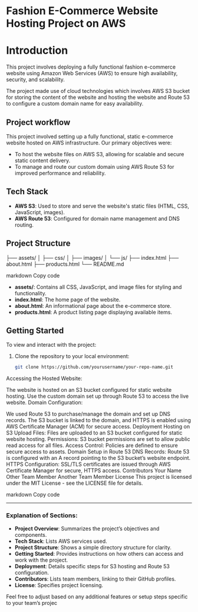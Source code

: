 # Fashion E-Commerce Website Hosting Project on AWS

# Introduction

This project involves deploying a fully functional fashion e-commerce website using Amazon Web Services (AWS) to ensure high availability, security, and scalability.

The project made use of cloud technologies which involves AWS S3 bucket for storing the content of the website and hosting the website and Route 53 to configure a custom domain name for easy availability.

## Project workflow

This project involved setting up a fully functional, static e-commerce website hosted on AWS infrastructure. Our primary objectives were:
- To host the website files on AWS S3, allowing for scalable and secure static content delivery.
- To manage and route our custom domain using AWS Route 53 for improved performance and reliability.

## Tech Stack

- **AWS S3**: Used to store and serve the website's static files (HTML, CSS, JavaScript, images).
- **AWS Route 53**: Configured for domain name management and DNS routing.

## Project Structure

├── assets/ │ ├── css/ │ ├── images/ │ └── js/ ├── index.html ├── about.html ├── products.html └── README.md

markdown
Copy code

- **assets/**: Contains all CSS, JavaScript, and image files for styling and functionality.
- **index.html**: The home page of the website.
- **about.html**: An informational page about the e-commerce store.
- **products.html**: A product listing page displaying available items.

## Getting Started

To view and interact with the project:

1. Clone the repository to your local environment:
   ```bash
   git clone https://github.com/yourusername/your-repo-name.git
Accessing the Hosted Website:

The website is hosted on an S3 bucket configured for static website hosting.
Use the custom domain set up through Route 53 to access the live website.
Domain Configuration:

We used Route 53 to purchase/manage the domain and set up DNS records.
The S3 bucket is linked to the domain, and HTTPS is enabled using AWS Certificate Manager (ACM) for secure access.
Deployment
Hosting on S3
Upload Files: Files are uploaded to an S3 bucket configured for static website hosting.
Permissions: S3 bucket permissions are set to allow public read access for all files.
Access Control: Policies are defined to ensure secure access to assets.
Domain Setup in Route 53
DNS Records: Route 53 is configured with an A record pointing to the S3 bucket’s website endpoint.
HTTPS Configuration: SSL/TLS certificates are issued through AWS Certificate Manager for secure, HTTPS access.
Contributors
Your Name
Other Team Member
Another Team Member
License
This project is licensed under the MIT License - see the LICENSE file for details.

markdown
Copy code

---

### Explanation of Sections:

- **Project Overview**: Summarizes the project’s objectives and components.
- **Tech Stack**: Lists AWS services used.
- **Project Structure**: Shows a simple directory structure for clarity.
- **Getting Started**: Provides instructions on how others can access and work with the project.
- **Deployment**: Details specific steps for S3 hosting and Route 53 configuration.
- **Contributors**: Lists team members, linking to their GitHub profiles.
- **License**: Specifies project licensing.

Feel free to adjust based on any additional features or setup steps specific to your team’s projec
